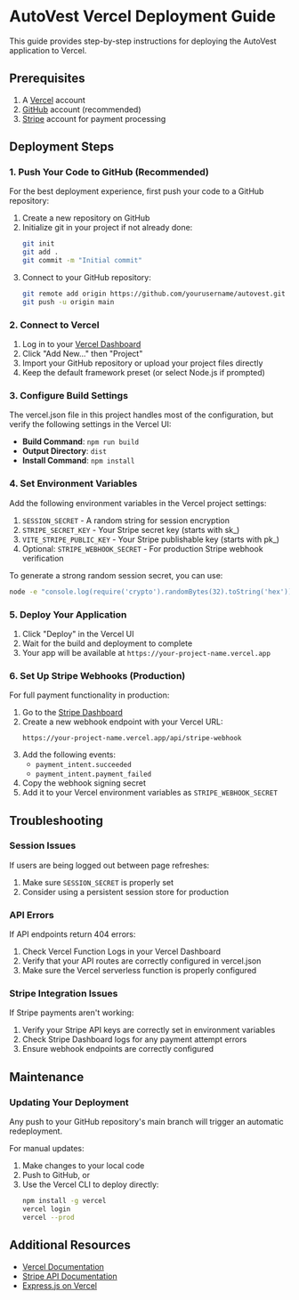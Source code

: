 # AutoVest Vercel Deployment Guide

This guide provides step-by-step instructions for deploying the AutoVest application to Vercel.

## Prerequisites

1. A [Vercel](https://vercel.com) account
2. [GitHub](https://github.com) account (recommended)
3. [Stripe](https://stripe.com) account for payment processing

## Deployment Steps

### 1. Push Your Code to GitHub (Recommended)

For the best deployment experience, first push your code to a GitHub repository:

1. Create a new repository on GitHub
2. Initialize git in your project if not already done:
   ```bash
   git init
   git add .
   git commit -m "Initial commit"
   ```
3. Connect to your GitHub repository:
   ```bash
   git remote add origin https://github.com/yourusername/autovest.git
   git push -u origin main
   ```

### 2. Connect to Vercel

1. Log in to your [Vercel Dashboard](https://vercel.com/dashboard)
2. Click "Add New..." then "Project"
3. Import your GitHub repository or upload your project files directly
4. Keep the default framework preset (or select Node.js if prompted)

### 3. Configure Build Settings

The vercel.json file in this project handles most of the configuration, but verify the following settings in the Vercel UI:

- **Build Command**: `npm run build`
- **Output Directory**: `dist`
- **Install Command**: `npm install`

### 4. Set Environment Variables

Add the following environment variables in the Vercel project settings:

1. `SESSION_SECRET` - A random string for session encryption
2. `STRIPE_SECRET_KEY` - Your Stripe secret key (starts with sk_)
3. `VITE_STRIPE_PUBLIC_KEY` - Your Stripe publishable key (starts with pk_)
4. Optional: `STRIPE_WEBHOOK_SECRET` - For production Stripe webhook verification

To generate a strong random session secret, you can use:
```bash
node -e "console.log(require('crypto').randomBytes(32).toString('hex'))"
```

### 5. Deploy Your Application

1. Click "Deploy" in the Vercel UI
2. Wait for the build and deployment to complete
3. Your app will be available at `https://your-project-name.vercel.app`

### 6. Set Up Stripe Webhooks (Production)

For full payment functionality in production:

1. Go to the [Stripe Dashboard](https://dashboard.stripe.com/webhooks)
2. Create a new webhook endpoint with your Vercel URL:
   ```
   https://your-project-name.vercel.app/api/stripe-webhook
   ```
3. Add the following events:
   - `payment_intent.succeeded`
   - `payment_intent.payment_failed`
4. Copy the webhook signing secret
5. Add it to your Vercel environment variables as `STRIPE_WEBHOOK_SECRET`

## Troubleshooting

### Session Issues

If users are being logged out between page refreshes:

1. Make sure `SESSION_SECRET` is properly set
2. Consider using a persistent session store for production

### API Errors

If API endpoints return 404 errors:

1. Check Vercel Function Logs in your Vercel Dashboard
2. Verify that your API routes are correctly configured in vercel.json
3. Make sure the Vercel serverless function is properly configured

### Stripe Integration Issues

If Stripe payments aren't working:

1. Verify your Stripe API keys are correctly set in environment variables
2. Check Stripe Dashboard logs for any payment attempt errors
3. Ensure webhook endpoints are correctly configured

## Maintenance

### Updating Your Deployment

Any push to your GitHub repository's main branch will trigger an automatic redeployment.

For manual updates:

1. Make changes to your local code
2. Push to GitHub, or
3. Use the Vercel CLI to deploy directly:
   ```bash
   npm install -g vercel
   vercel login
   vercel --prod
   ```

## Additional Resources

- [Vercel Documentation](https://vercel.com/docs)
- [Stripe API Documentation](https://stripe.com/docs/api)
- [Express.js on Vercel](https://vercel.com/guides/using-express-with-vercel)